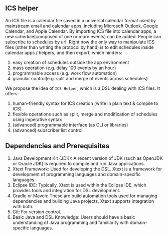 ## ICS helper 
An ICS file is a calendar file saved in a universal calendar format used by mainstream email and calendar apps, including Microsoft Outlook, Google Calendar, and Apple Calendar. By importing ICS file into calendar apps, a new schedule(composed of one or more events) can be added. People can subscribe to schedules by url. Right now the only way to manipulate ICS files (other than writing the protocol by hand) is to edit schedules inside calendar apps / helpers, and then export, which hinders:

1) easy creation of schedules outside the app environment
2) mass operation (e.g. delay 100 events by an hour) 
3) programmable access (e.g. work flow automation)
4) granular control(e.g. split and merge of events across schedules)

We propose the idea of `ICS Helper`, which is a DSL dealing with ICS files. It offers:

1) human-friendly syntax for ICS creation (write in plain text & compile to ICS)
2) flexible operations such as split, merge and modification of schedules using imperative syntax
3) (advanced) programmable interface (as CLI or libraries) 
4) (advanced) subscriber list control

## Dependencies and Prerequisites

1) Java Development Kit (JDK): A recent version of JDK (such as OpenJDK or Oracle JDK) is required to compile and run Java applications.
2) Xtext Framework: Used for developing the DSL. Xtext is a framework for development of programming languages and domain-specific languages.
3) Eclipse IDE: Typically, Xtext is used within the Eclipse IDE, which provides tools and integration for DSL development.
4) Gradle or Maven: These are build automation tools used for managing dependencies and building Java projects. Xtext supports integration with both.
5) Git: For version control.
6) Basic Java and DSL Knowledge: Users should have a basic understanding of Java programming and familiarity with domain-specific languages.











